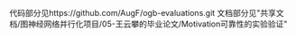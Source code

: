 代码部分见https://github.com/AugF/ogb-evaluations.git
文档部分见"共享文档/图神经网络并行化项目/05-王云攀的毕业论文/Motivation可靠性的实验验证"